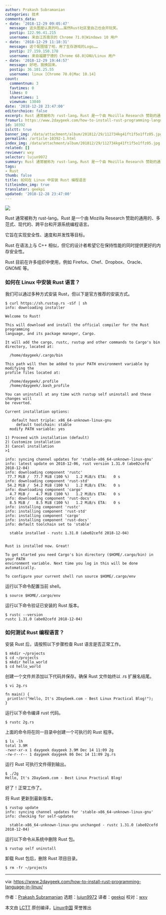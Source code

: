 ```yaml
---
author: Prakash Subramanian
categories: 技术
comments_data:
- date: '2018-12-29 09:05:47'
  message: 这头图是认真的吗……虽然Rust社区里自己也会开玩笑。
  postip: 122.96.41.215
  username: 来自江苏南京的 Chrome 71.0|Windows 10 用户
- date: '2018-12-29 11:18:31'
  message: 这个配图错了啦，用了生存游戏的Logo……
  postip: 27.159.150.178
  username: 来自福建宁德的 Chrome 68.0|GNU/Linux 用户
- date: '2018-12-29 19:44:57'
  message: 好吧，我换回来。
  postip: 36.101.25.55
  username: linux [Chrome 70.0|Mac 10.14]
count:
  commentnum: 3
  favtimes: 0
  likes: 0
  sharetimes: 1
  viewnum: 13040
date: '2018-12-28 23:47:00'
editorchoice: false
excerpt: Rust 通常被称为 rust-lang。Rust 是一个由 Mozilla Research 赞助的通用的、多范式、现代的、跨平台和开源系统编程语言。
fromurl: https://www.2daygeek.com/how-to-install-rust-programming-language-in-linux/
id: 10392
islctt: true
banner_img: /data/attachment/album/201812/29/112734kg41ft1f5o1ffz05.jpg
permalink: /article-10392-1.html
index_img: /data/attachment/album/201812/29/112734kg41ft1f5o1ffz05.jpg.thumb.jpg
related: []
reviewer: wxy
selector: lujun9972
summary: Rust 通常被称为 rust-lang。Rust 是一个由 Mozilla Research 赞助的通用的、多范式、现代的、跨平台和开源系统编程语言。
tags:
- Rust
thumb: false
title: 如何在 Linux 中安装 Rust 编程语言
titleindex_img: true
translator: geekpi
updated: '2018-12-28 23:47:00'
---
```


![](/data/attachment/album/201812/29/112734kg41ft1f5o1ffz05.jpg)


Rust 通常被称为 rust-lang。Rust 是一个由 Mozilla Research 赞助的通用的、多范式、现代的、跨平台和开源系统编程语言。


它旨在实现安全性、速度和并发性等目标。


Rust 在语法上与 C++ 相似，但它的设计者希望它在保持性能的同时提供更好的内存安全性。


Rust 目前在许多组织中使用，例如 Firefox、Chef、Dropbox、Oracle、GNOME 等。


### 如何在 Linux 中安装 Rust 语言？


我们可以通过多种方式安装 Rust，但以下是官方推荐的安装方式。



```
$ curl https://sh.rustup.rs -sSf | sh
info: downloading installer

Welcome to Rust!

This will download and install the official compiler for the Rust programming 
language, and its package manager, Cargo.

It will add the cargo, rustc, rustup and other commands to Cargo's bin 
directory, located at:

  /home/daygeek/.cargo/bin

This path will then be added to your PATH environment variable by modifying the
profile files located at:

  /home/daygeek/.profile
  /home/daygeek/.bash_profile

You can uninstall at any time with rustup self uninstall and these changes will
be reverted.

Current installation options:

   default host triple: x86_64-unknown-linux-gnu
     default toolchain: stable
  modify PATH variable: yes

1) Proceed with installation (default)
2) Customize installation
3) Cancel installation
>1

info: syncing channel updates for 'stable-x86_64-unknown-linux-gnu'
info: latest update on 2018-12-06, rust version 1.31.0 (abe02cefd 2018-12-04)
info: downloading component 'rustc'
 77.7 MiB /  77.7 MiB (100 %)   1.2 MiB/s ETA:   0 s                
info: downloading component 'rust-std'
 54.2 MiB /  54.2 MiB (100 %)   1.2 MiB/s ETA:   0 s                
info: downloading component 'cargo'
  4.7 MiB /   4.7 MiB (100 %)   1.2 MiB/s ETA:   0 s                
info: downloading component 'rust-docs'
  8.5 MiB /   8.5 MiB (100 %)   1.2 MiB/s ETA:   0 s                
info: installing component 'rustc'
info: installing component 'rust-std'
info: installing component 'cargo'
info: installing component 'rust-docs'
info: default toolchain set to 'stable'

  stable installed - rustc 1.31.0 (abe02cefd 2018-12-04)


Rust is installed now. Great!

To get started you need Cargo's bin directory ($HOME/.cargo/bin) in your PATH 
environment variable. Next time you log in this will be done automatically.

To configure your current shell run source $HOME/.cargo/env
```

运行以下命令配置当前 shell。



```
$ source $HOME/.cargo/env
```

运行以下命令验证已安装的 Rust 版本。



```
$ rustc --version
rustc 1.31.0 (abe02cefd 2018-12-04)
```

### 如何测试 Rust 编程语言？


安装 Rust 后，请按照以下步骤检查 Rust 语言是否正常工作。



```
$ mkdir ~/projects
$ cd ~/projects
$ mkdir hello_world
$ cd hello_world
```

创建一个文件并添加以下代码并保存。确保 Rust 文件始终以 .rs 扩展名结尾。



```
$ vi 2g.rs

fn main() {
 println!("Hello, It's 2DayGeek.com - Best Linux Practical Blog!");
}
```

运行以下命令编译 rust 代码。



```
$ rustc 2g.rs
```

上面的命令将在同一目录中创建一个可执行的 Rust 程序。



```
$ ls -lh
total 3.9M
-rwxr-xr-x 1 daygeek daygeek 3.9M Dec 14 11:09 2g
-rw-r--r-- 1 daygeek daygeek 86 Dec 14 11:09 2g.rs
```

运行 Rust 可执行文件得到输出。



```
$ ./2g
Hello, It's 2DayGeek.com - Best Linux Practical Blog!
```

好了！正常工作了。


将 Rust 更新到最新版本。



```
$ rustup update
info: syncing channel updates for 'stable-x86_64-unknown-linux-gnu'
info: checking for self-updates

  stable-x86_64-unknown-linux-gnu unchanged - rustc 1.31.0 (abe02cefd 2018-12-04)
```

运行以下命令从系统中删除 Rust 包。



```
$ rustup self uninstall
```

卸载 Rust 包后，删除 Rust 项目目录。



```
$ rm -fr ~/projects
```



---


via: <https://www.2daygeek.com/how-to-install-rust-programming-language-in-linux/>


作者：[Prakash Subramanian](https://www.2daygeek.com/author/prakash/) 选题：[lujun9972](https://github.com/lujun9972) 译者：[geekpi](https://github.com/geekpi) 校对：[wxy](https://github.com/wxy)


本文由 [LCTT](https://github.com/LCTT/TranslateProject) 原创编译，[Linux中国](https://linux.cn/) 荣誉推出
